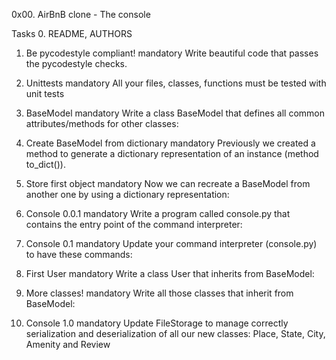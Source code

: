 0x00. AirBnB clone - The console

Tasks
0. README, AUTHORS

1. Be pycodestyle compliant!
mandatory
Write beautiful code that passes the pycodestyle checks.

2. Unittests
mandatory
All your files, classes, functions must be tested with unit tests

3. BaseModel
mandatory
Write a class BaseModel that defines all common attributes/methods for other classes:

4. Create BaseModel from dictionary
mandatory
Previously we created a method to generate a dictionary representation of an instance (method to_dict()).

5. Store first object
mandatory
Now we can recreate a BaseModel from another one by using a dictionary representation:

6. Console 0.0.1
mandatory
Write a program called console.py that contains the entry point of the command interpreter:

7. Console 0.1
mandatory
Update your command interpreter (console.py) to have these commands:

8. First User
mandatory
Write a class User that inherits from BaseModel:

9. More classes!
mandatory
Write all those classes that inherit from BaseModel:

10. Console 1.0
mandatory
Update FileStorage to manage correctly serialization and deserialization of all our new classes: Place, State, City, Amenity and Review

